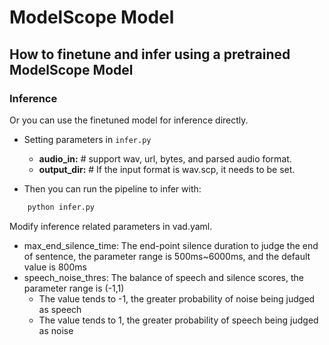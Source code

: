 # ModelScope Model

## How to finetune and infer using a pretrained ModelScope Model

### Inference

Or you can use the finetuned model for inference directly.

- Setting parameters in `infer.py`
    - <strong>audio_in:</strong> # support wav, url, bytes, and parsed audio format.
    - <strong>output_dir:</strong> # If the input format is wav.scp, it needs to be set.

- Then you can run the pipeline to infer with:
```python
    python infer.py
```


Modify inference related parameters in vad.yaml.

- max_end_silence_time: The end-point silence duration  to judge the end of sentence, the parameter range is 500ms~6000ms, and the default value is 800ms
- speech_noise_thres:  The balance of speech and silence scores, the parameter range is (-1,1)
    - The value tends to -1, the greater probability of noise being judged as speech
    - The value tends to 1, the greater probability of speech being judged as noise
